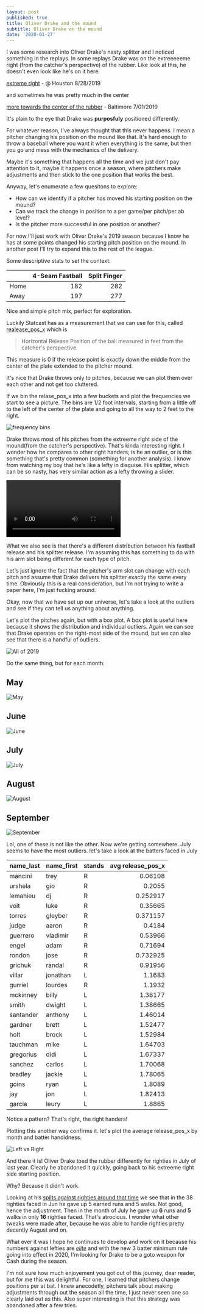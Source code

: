 ```yaml
---
layout: post
published: true
title: Oliver Drake and the mound
subtitle: Oliver Drake on the mound
date: '2020-01-27'
---
```


I was some research into Oliver Drake's nasty splitter and I noticed something in the replays. In some replays Drake was on the extreeeeeme right (from the catcher's perspective) of the rubber. Like look at this, he doesn't even look like he's on it here:

[extreme right](https://sporty-clips.mlb.com/35baefdf-5d49-4691-b891-cfcb25d9cd20.mp4) - @ Houston 8/28/2019

and sometimes he was pretty much in the center

[more towards the center of the rubber](https://sporty-clips.mlb.com/c2fb72c1-a255-468e-baa8-16955d51107b.mp4) - Baltimore 7/01/2019

It's plain to the eye that Drake was **purposfuly** positioned differently.

For whatever reason, I've always thought that this never happens. I mean a pitcher changing his position on the mound like that. It's hard enough to throw a baseball where you want it when everything is the same, but then you go and mess with the mechanics of the delivery.

Maybe it's something that happens all the time and we just don't pay attention to it, maybe it happens once a season, where pitchers make adjustments and then stick to the one position that works the best.

Anyway, let's enumerate a few quesitons to explore:

* How can we identify if a pitcher has moved his starting position on the mound?
* Can we track the change in position to a per game/per pitch/per ab level?
* Is the pitcher more successful in one position or another?

For now I'll just work with Oliver Drake's 2019 season because I know he has at some points changed his starting pitch position on the mound. In another post I'll try to expand this to the rest of the league.

Some descriptive stats to set the context:

|     |   4-Seam Fastball |   Split Finger |
|:----|------------------:|---------------:|
| Home |               182 |            282 |
| Away |               197 |            277 |

Nice and simple pitch mix, perfect for exploration.


Luckily Statcast has as a measurement that we can use for this, called [realease_pos_x](https://baseballsavant.mlb.com/csv-docs#release_pos_x) which is

> Horizontal Release Position of the ball measured in feet from the catcher's perspective.

This measure is 0 if the release point is exactly down the middle from the center of the plate extended to the pitcher mound. 

It's nice that Drake throws only to pitches, because we can plot them over each other and not get too cluttered.

If we bin the relase_pos_x into a few buckets and plot the frequencies we start to see a picture. The bins are 1/2 foot intervals, starting from a little off to the left of the center of the plate and going to all the way to 2 feet to the right.

![frequency bins](https://raw.githubusercontent.com/double-dose-larry/jup_notebooks_baseball/master/2019-01-28-drake/oliver_drake_release_pos_x.jpg)

Drake throws most of his pitches from the extreeme right side of the mound(from the catcher's perspective). That's kinda interesting right. I wonder how he compares to other right handers; is he an outlier, or is this something that's pretty common (something for another analysis). I know from watching my boy that he's like a lefty in disguise. His splitter, which can be so nasty, has very similar action as a lefty throwing a slider. 

![gif](https://thumbs.gfycat.com/NaturalGreatHorsemouse-mobile.mp4)

What we also see is that there's a different distribution between his fastball release and his spiltter release. I'm assuming this has something to do with his arm slot being different for each type of pitch. 

Let's just ignore the fact that the pitcher's arm slot can change with each pitch and assume that Drake delivers his splitter exactly the same every time. Obviously this is a real consideration, but I'm not trying to write a paper here, I'm just fucking around.

Okay, now that we have set up our universe, let's take a look at the outliers and see if they can tell us anything about anything.


Let's plot the pitches again, but with a box plot. A box plot is useful here because it shows the distribution and individual outliers. Again we can see that Drake operates on the right-most side of the mound, but we can also see that there is a handful of outliers.

![All of 2019](https://raw.githubusercontent.com/double-dose-larry/jup_notebooks_baseball/master/2019-01-28-drake/Boxplot%20of%20Oliver%20Drake%20release%20position%20x%20for%202019.jpg)

Do the same thing, but for each month:

## May

![May](https://raw.githubusercontent.com/double-dose-larry/jup_notebooks_baseball/master/2019-01-28-drake/Boxplot%20of%20Oliver%20Drake%20release%20position%20x%20for%20month%20of%20May.jpg)

## June

![June](https://raw.githubusercontent.com/double-dose-larry/jup_notebooks_baseball/master/2019-01-28-drake/Boxplot%20of%20Oliver%20Drake%20release%20position%20x%20for%20month%20of%20Jun.jpg)

## July

![July](https://raw.githubusercontent.com/double-dose-larry/jup_notebooks_baseball/master/2019-01-28-drake/Boxplot%20of%20Oliver%20Drake%20release%20position%20x%20for%20month%20of%20Jul.jpg)

## August

![August](https://raw.githubusercontent.com/double-dose-larry/jup_notebooks_baseball/master/2019-01-28-drake/Boxplot%20of%20Oliver%20Drake%20release%20position%20x%20for%20month%20of%20Aug.jpg)

## September

![September](https://raw.githubusercontent.com/double-dose-larry/jup_notebooks_baseball/master/2019-01-28-drake/Boxplot%20of%20Oliver%20Drake%20release%20position%20x%20for%20month%20of%20Sep.jpg)

Lol, one of these is not like the other. Now we're getting somewhere. July seems to have the most outliers. let's take a look at the batters faced in July


|name_last   | name_first   | stands   | avg  release_pos_x |
|:------------|:-------------|:--------|----------------:|
| mancini     | trey         | R       |        0.06108  |
| urshela     | gio          | R       |        0.2055   |
| lemahieu    | dj           | R       |        0.252917 |
| voit        | luke         | R       |        0.35665  |
| torres      | gleyber      | R       |        0.371157 |
| judge       | aaron        | R       |        0.4184   |
| guerrero    | vladimir     | R       |        0.53966  |
| engel       | adam         | R       |        0.71694  |
| rondon      | jose         | R       |        0.732925 |
| grichuk     | randal       | R       |        0.91956  |
| villar      | jonathan     | L       |        1.1683   |
| gurriel     | lourdes      | R       |        1.1932   |
| mckinney    | billy        | L       |        1.38177  |
| smith       | dwight       | L       |        1.38665  |
| santander   | anthony      | L       |        1.46014  |
| gardner     | brett        | L       |        1.52477  |
| holt        | brock        | L       |        1.52984  |
| tauchman    | mike         | L       |        1.64703  |
| gregorius   | didi         | L       |        1.67337  |
| sanchez     | carlos       | L       |        1.70068  |
| bradley     | jackie       | L       |        1.78065  |
| goins       | ryan         | L       |        1.8089   |
| jay         | jon          | L       |        1.82413  |
| garcia      | leury        | L       |        1.8865   |

Notice a pattern? That's right, the right handers!

Plotting this another way confirms it. let's plot the average release_pos_x by month and batter handidness. 

![Left vs Right](https://raw.githubusercontent.com/double-dose-larry/jup_notebooks_baseball/master/2019-01-28-drake/Average%20release%20pos%20x%20by%20Month%20L%20vs%20R.jpg)

And there it is! Oliver Drake toed the rubber differently for righties in July of last year. Clearly he abandoned it quickly, going back to his extreeme right side starting position.

Why? Because it didn't work.

Looking at his [spilts against righties around that time](https://www.fangraphs.com/players/oliver-drake/8823/splits-tool?position=P&splitArr=6&strgroup=month&statgroup=1&startDate=2019-05-26&endDate=2019-09-27&filter=&statType=player&autoPt=true&players=&sort=NaN,1) we see that in the 38 righties faced in Jun he gave up 5 earned runs and 5 walks. Not good, hence the adjustment. Then in the month of July he gave up **6** runs and **5** walks in only **16** righties faced. That's atrocious. I wonder what other tweaks were made after, because he was able to handle righties pretty decently August and on.

What ever it was I hope he continues to develop and work on it because his numbers against lefties are [*elite*](https://www.fangraphs.com/players/oliver-drake/8823/splits-tool?position=P&splitArr=5&strgroup=month&statgroup=1&startDate=2019-05-26&endDate=2019-09-27&filter=&statType=player&autoPt=true&players=&sort=NaN,1) and with the new 3 batter minimum rule going into effect in 2020, I'm looking for Drake to be a goto weapon for Cash during the season.

I'm not sure how much enjoyement you got out of this journey, dear reader, but for me this was delightful. For one, I learned that pitchers change positions per at bat. I knew anecodetly, pitchers talk about making adjustments through out the season all the time, I just never seen one so clearly laid out as this. Also super interesting is that this strategy was abandoned after a few tries.
